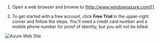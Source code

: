 1. Open a web browser and browse to [http://www.windowsazure.com][].

2. To get started with a free account, click **Free Trial** in the upper-right corner and follow the steps. You'll need a credit card number and a mobile phone number for proof of identity, but you will not be billed.

 ![Azure Web Site][0]


[0]: ./media/create-azure-account/freetrialonwindowsazurehomepage.png
 


